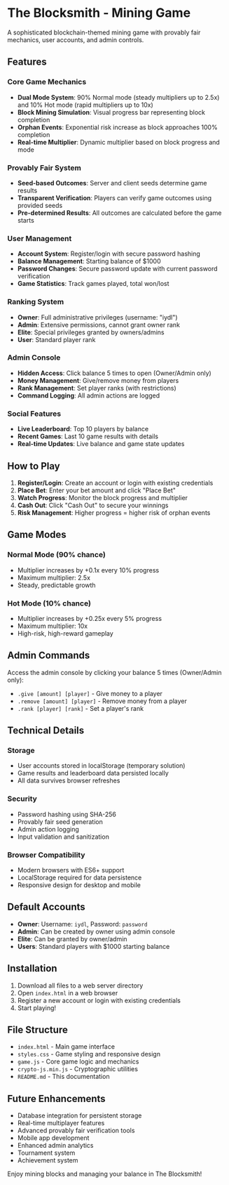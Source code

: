 # The Blocksmith - Mining Game

A sophisticated blockchain-themed mining game with provably fair mechanics, user accounts, and admin controls.

## Features

### Core Game Mechanics
- **Dual Mode System**: 90% Normal mode (steady multipliers up to 2.5x) and 10% Hot mode (rapid multipliers up to 10x)
- **Block Mining Simulation**: Visual progress bar representing block completion
- **Orphan Events**: Exponential risk increase as block approaches 100% completion
- **Real-time Multiplier**: Dynamic multiplier based on block progress and mode

### Provably Fair System
- **Seed-based Outcomes**: Server and client seeds determine game results
- **Transparent Verification**: Players can verify game outcomes using provided seeds
- **Pre-determined Results**: All outcomes are calculated before the game starts

### User Management
- **Account System**: Register/login with secure password hashing
- **Balance Management**: Starting balance of $1000
- **Password Changes**: Secure password update with current password verification
- **Game Statistics**: Track games played, total won/lost

### Ranking System
- **Owner**: Full administrative privileges (username: "iydl")
- **Admin**: Extensive permissions, cannot grant owner rank
- **Elite**: Special privileges granted by owners/admins
- **User**: Standard player rank

### Admin Console
- **Hidden Access**: Click balance 5 times to open (Owner/Admin only)
- **Money Management**: Give/remove money from players
- **Rank Management**: Set player ranks (with restrictions)
- **Command Logging**: All admin actions are logged

### Social Features
- **Live Leaderboard**: Top 10 players by balance
- **Recent Games**: Last 10 game results with details
- **Real-time Updates**: Live balance and game state updates

## How to Play

1. **Register/Login**: Create an account or login with existing credentials
2. **Place Bet**: Enter your bet amount and click "Place Bet"
3. **Watch Progress**: Monitor the block progress and multiplier
4. **Cash Out**: Click "Cash Out" to secure your winnings
5. **Risk Management**: Higher progress = higher risk of orphan events

## Game Modes

### Normal Mode (90% chance)
- Multiplier increases by +0.1x every 10% progress
- Maximum multiplier: 2.5x
- Steady, predictable growth

### Hot Mode (10% chance)
- Multiplier increases by +0.25x every 5% progress
- Maximum multiplier: 10x
- High-risk, high-reward gameplay

## Admin Commands

Access the admin console by clicking your balance 5 times (Owner/Admin only):

- `.give [amount] [player]` - Give money to a player
- `.remove [amount] [player]` - Remove money from a player
- `.rank [player] [rank]` - Set a player's rank

## Technical Details

### Storage
- User accounts stored in localStorage (temporary solution)
- Game results and leaderboard data persisted locally
- All data survives browser refreshes

### Security
- Password hashing using SHA-256
- Provably fair seed generation
- Admin action logging
- Input validation and sanitization

### Browser Compatibility
- Modern browsers with ES6+ support
- LocalStorage required for data persistence
- Responsive design for desktop and mobile

## Default Accounts

- **Owner**: Username: `iydl`, Password: `password`
- **Admin**: Can be created by owner using admin console
- **Elite**: Can be granted by owner/admin
- **Users**: Standard players with $1000 starting balance

## Installation

1. Download all files to a web server directory
2. Open `index.html` in a web browser
3. Register a new account or login with existing credentials
4. Start playing!

## File Structure

- `index.html` - Main game interface
- `styles.css` - Game styling and responsive design
- `game.js` - Core game logic and mechanics
- `crypto-js.min.js` - Cryptographic utilities
- `README.md` - This documentation

## Future Enhancements

- Database integration for persistent storage
- Real-time multiplayer features
- Advanced provably fair verification tools
- Mobile app development
- Enhanced admin analytics
- Tournament system
- Achievement system

Enjoy mining blocks and managing your balance in The Blocksmith!

